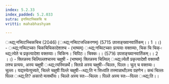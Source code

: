 ```yaml
---
index: 5.2.33
index_padded: 5.2.033
sutra: इनच्पिटच्चिकचि च
vritti: mahabhashyam

---
```

 ःथ्द्य;नच्पिटच्चिकचिच (2046) (ःथ्द्य;नच्पिटजधिकरणम्) (5715 उपसङ्ख्यानवार्तिकम्।। 1 ।।) - ःथ्द्य;नच्पिटच्काः चिकचिचिकादेशाश्च - (भाष्यम्) ःथ्द्य;नच्पिटच्काः प्रत्ययाः वक्तव्याः, चिक चि चिक्-ःथ्द्य;त्येते च प्रकृत्यादेशा वक्तव्याः। चिकिनः। चिपिटः। चिक्कः।। (5716 उपसङ्ख्यानवार्तिकम्।। 2 ।।) - क्लिन्नस्य चिल्पिल्लश्चास्य चक्षुषी - (भाष्यम्) क्लिन्नस्य चिल्पिल् ःथ्द्य;त्येतौ प्रकृत्यादेशौ वक्तव्यौ लश्च प्रत्ययः, अस्य चक्षुषी ःथ्द्य;त्यस्मिन्नर्थे। क्लिन्ने अस्य चक्षुषी--चिल्लः, पिल्लः। चुल् च वक्तव्यः। चुल्लः। यद्यस्येत्युच्यते, चिल्ले चक्षुषी पिल्ले चक्षुषी--ःथ्द्य;ति न सिध्यति तस्मान्नार्थोऽस्य ग्रहणेन। कथं चिल्लः पिल्ल ःथ्द्य;ति? अकारो मत्वर्थीयः। चिल्ले अस्य स्तः--चिल्लः। पिल्ले अस्य स्तः--पिल्ल ःथ्द्य;ति।। 